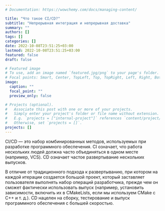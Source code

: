 ```yaml
---
# Documentation: https://wowchemy.com/docs/managing-content/

title: "Что такое CI/CD?"
subtitle: "Непрерывная интеграция и непрерывная доставка"
summary: ""
authors: []
tags: []
categories: []
date: 2022-10-08T23:51:25+03:00
lastmod: 2022-10-08T23:51:25+03:00
featured: false
draft: false

# Featured image
# To use, add an image named `featured.jpg/png` to your page's folder.
# Focal points: Smart, Center, TopLeft, Top, TopRight, Left, Right, BottomLeft, Bottom, BottomRight.
image:
  caption: ""
  focal_point: ""
  preview_only: false

# Projects (optional).
#   Associate this post with one or more of your projects.
#   Simply enter your project's folder or file name without extension.
#   E.g. `projects = ["internal-project"]` references `content/project/deep-learning/index.md`.
#   Otherwise, set `projects = []`.
projects: []
---
```


CI/CD — это набор комбинированных методов, используемых при разработке программного обеспечения. CI означает, что работа нескольких людей должна часто объединяться в одном месте (например, VCS). CD означает частое развертывание нескольких выпусков.

В отличие от традиционного подхода к развертыванию, при котором на каждой итерации создается большой проект, который заставляет пользователя выполнять набор операций разработчика, прежде чем он сможет фактически использовать выпуск (например, установить зависимости, включить их в CMakeLists, если мы используем CMake с C++ и т. д.). CD нацелен на сборку, тестирование и выпуск программного обеспечения с большей скоростью.
